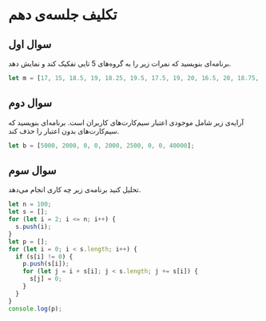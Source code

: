 # تکلیف جلسه‌ی دهم

## سوال اول

برنامه‌ای بنویسید که نمرات زیر را به گروه‌های 5 تایی تفکیک کند و نمایش دهد.

```js
let m = [17, 15, 18.5, 19, 18.25, 19.5, 17.5, 19, 20, 16.5, 20, 18.75, 19.25];
```

## سوال دوم

آرایه‌ی زیر شامل موجودی اعتبار سیم‌کارت‌های کاربران است. برنامه‌ای بنویسید که سیم‌کارت‌های بدون اعتبار را حذف کند.

```js
let b = [5000, 2000, 0, 0, 2000, 2500, 0, 0, 40000];
```

## سوال سوم

تحلیل کنید برنامه‌ی زیر چه کاری انجام می‌دهد.

```js
let n = 100;
let s = [];
for (let i = 2; i <= n; i++) {
  s.push(i);
}
let p = [];
for (let i = 0; i < s.length; i++) {
  if (s[i] != 0) {
    p.push(s[i]);
    for (let j = i + s[i]; j < s.length; j += s[i]) {
      s[j] = 0;
    }
  }
}
console.log(p);
```